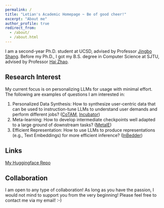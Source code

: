 ```yaml
---
permalink: /
title: "Letian's Academic Homepage ~ Be of good cheer!"
excerpt: "About me"
author_profile: true
redirect_from: 
  - /about/
  - /about.html
---
```


I am a second-year Ph.D. student at UCSD, advised by Professor [Jingbo Shang](https://shangjingbo1226.github.io/). Before my Ph.D., I got my B.S. degree in Computer Science at SJTU, advised by Professor [Hai Zhao](https://bcmi.sjtu.edu.cn/home/zhaohai/). 

Research Interest
------
My current focus is on personalizing LLMs for usage with minimal effort. The following are examples of questions I am interested in:

1. Personalized Data Synthesis: How to synthesize user-centric data that can be used to instruction-tune LLMs to understand user demands and perform different jobs? ([CoTAM](https://arxiv.org/abs/2307.07099), [Incubator](https://arxiv.org/abs/2404.10877))
2. Meta-learning: How to develop intermediate checkpoints well adapted to a large ground of downstream tasks? ([MetaIE](https://arxiv.org/abs/2404.00457))
3. Efficient Representation: How to use LLMs to produce representations (e.g., Text Embeddings) for more efficient inference? ([InBedder](https://arxiv.org/abs/2402.09642))

Links
------
[My Huggingface Repo](https://huggingface.co/KomeijiForce)

Collaboration
------
I am open to any type of collaboration! As long as you have the passion, I would not mind to support you from the very beginning! Please feel free to contact me via my email! :-)
